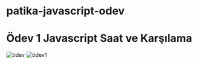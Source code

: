 # patika-javascript-odev
# Ödev 1 Javascript Saat ve Karşılama
![ödev](https://github.com/zeycanozturkk/patika-javascript-odev/assets/114536838/fcdcdb10-f83c-48d7-b0e7-e6d8616b1609)
![ödev1](https://github.com/zeycanozturkk/patika-javascript-odev/assets/114536838/decfafd8-f67d-4bc7-8741-cf183b24d53e)
